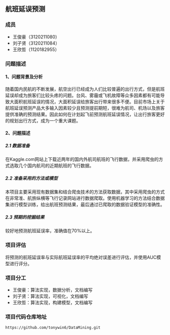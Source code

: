 ## 航班延误预测

### 成员

- 王俊豪（3120211080）
- 刘子贤（3120211084）
- 王欣哲（1120182955）

### 问题描述

#### 1、问题背景及分析


随着国内民航的不断发展，航空出行已经成为人们比较普遍的出行方式，但是航班延误却成为旅客们比较头疼的问题。台风、雾霾或飞机故障等众多因素都有可能导致大面积航班延误的情况，大面积延误给旅客出行带来很多不便。目前市场上关于航班延误预测产品大多输入因素较少且预测提前期短，很难为航司、机场以及旅客提供准确的预测结果。因此如何在计划起飞前预测航班延误情况，让出行旅客更好的规划出行方式，成为一个重大课题。


#### 2、问题描述

##### 2.1 数据准备

在Kaggle.com网站上下载近两年的国内外航司航班的飞行数据，并采用爬虫的方式选取几个国内航司的近期航班的飞行数据。

##### 2.2 准备采用的方法或模型

本项目主要采用现有数据集和结合爬虫技术的方法获取数据，其中采用爬虫的方式在非常准、航旅纵横等飞行记录网站进行数据爬取。使用机器学习的方法结合数据集进行模型训练，给出航班预测结果，最后通过已爬取的数据验证模型的准确性。

##### 2.3 预期的挖掘结果

较好地预测航班延误率，准确值在70%以上。

### 项目评估

将预测的航班延误率与实际航班延误率的平均绝对误差进行评估，并使用AUC模型进行评分。

### 项目分工

- 王俊豪：算法实现，数据分析，文档编写
- 刘子贤：算法实现，可视化，文档编写
- 王欣哲：算法实现，构建模型，文档编写

### 项目代码仓库地址

```
https://github.com/tonywin6/DataMining.git
```





